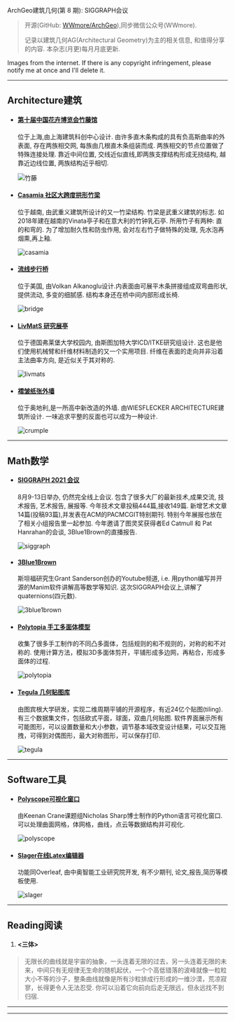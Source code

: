 ArchGeo建筑几何(第 8 期): SIGGRAPH会议

> 开源(GitHub: [WWmore/ArchGeo](https://github.com/wwmore/ArchGeo)),同步微信公众号(WWmore).
>
> 记录以建筑几何AG(Architectural Geometry)为主的相关信息, 和值得分享的内容.
> 本杂志(月更)每月月底更新.

Images from the internet. If there is any copyright infringement, please notify me at once and I'll delete it.

------



## Architecture建筑

- #### [第十届中国花卉博览会竹藤馆](https://www.archdaily.cn/cn/966527/di-shi-jie-zhong-guo-hua-hui-bo-lan-hui-zhu-teng-guan-hua-jian-ji-tuan-shang-hai-jian-zhu-ke-chuang-zhong-xin-chuang-zuo-yan-jiu-zhong-xin)

  位于上海,由上海建筑科创中心设计. 由许多直木条构成的具有负高斯曲率的外表面, 存在两族相交网, 每族由几根直木条组装而成. 两族相交的节点位置做了特殊连接处理. 靠近中间位置, 交线近似直线,即两族支撑结构形成无挠结构, 越靠近边线位置, 两族结构近乎相切.

  ![竹藤](/asset/2021-8/zhuteng.png)

  

- #### [Casamia 社区大跨度拱形竹梁](https://www.archdaily.cn/cn/965993/da-kua-du-gong-xing-zhu-liang-casamia-she-qu-zhi-jia-vtn-architects?ad_medium=office-landing&ad_name=featured-image)

  位于越南, 由武重义建筑所设计的又一竹梁结构. 竹梁是武重义建筑的标志. 如2018年建在越南的Vinata亭子和在意大利的竹钟乳石亭. 所用竹子有两种: 直的和弯的. 为了增加耐久性和防虫作用, 会对左右竹子做特殊的处理, 先水泡再烟熏,再上釉.

  ![casamia](/asset/2021-8/casamia.png)

  

- #### [流线步行桥](https://www.archdaily.cn/cn/966414/liu-xian-xing-qiao-volkan-alkanoglu)

  位于美国, 由Volkan Alkanoglu设计.内表面由可展平木条拼接组成双弯曲形状, 提供流动, 多变的细腻感. 结构本身还在桥中间内部形成长椅.

  ![bridge](/asset/2021-8/bridge.png)

  

- #### [LivMatS 研究展亭](https://www.archdaily.cn/cn/966296/livmats-yan-jiu-zhan-ting-si-tu-jia-te-da-xue-icd-itke)

  位于德国弗莱堡大学校园内, 由斯图加特大学ICD/ITKE研究组设计. 这也是他们使用机械臂和纤维材料制造的又一个实用项目. 纤维在表面的走向并非沿着主法曲率方向, 是近似关于其对称的.

  ![livmats](/asset/2021-8/livmats.png)

  

- #### [褶皱纸张外墙](https://www.archdaily.cn/cn/925255/gao-zhong-wai-qiang-gai-zao-zhe-zhou-de-zhang-bai-zhi-wiesflecker-architecture)

  位于奥地利,是一所高中新改造的外墙. 由WIESFLECKER ARCHITECTURE建筑所设计. 一味追求平整的反面也可以成为一种设计.

  ![crumple](/asset/2021-8/crumple.png)



------



## Math数学

- #### [SIGGRAPH 2021 会议](https://s2021.siggraph.org/)

  8月9-13日举办, 仍然完全线上会议. 包含了很多大厂的最新技术,成果交流, 技术报告, 艺术报告, 展报等. 今年技术文章投稿444篇,接收149篇. 新增艺术文章14篇(投稿93篇),并发表在ACM的PACMCGIT特别期刊. 特别今年展报也放在了相关小组报告里一起参加. 今年邀请了图灵奖获得者Ed Catmull 和 Pat Hanrahan的会谈, 3Blue1Brown的直播报告.

  ![siggraph](/asset/2021-8/siggraph.png)

  

- #### [3Blue1Brown](https://github.com/3b1b/manim)

  斯坦福研究生Grant Sanderson创办的Youtube频道, i.e. 用python编写并开源的Manim软件讲解高等数学等知识. 这次SIGGRAPH会议上,讲解了quaternions(四元数).

  ![3blue1brown](/asset/2021-8/3blue1brown.png)

  

- #### [Polytopia 手工多面体模型](https://www.polytopia.eu/en/glossar)

  收集了很多手工制作的不同凸多面体，包括规则的和不规则的，对称的和不对称的. 使用计算方法，模拟3D多面体剪开，平铺形成多边网，再粘合，形成多面体的过程.

  ![polytopia](/asset/2021-8/polytopia.png)

  

- #### [Tegula 几何贴图库](https://www.wsi.uni-tuebingen.de/lehrstuehle/algorithms-in-bioinformatics/software/tegula)

  由图宾根大学研发，实现二维周期平铺的开源程序，有近24亿个贴图(tiling). 有三个数据集文件，包括欧式平面，球面，双曲几何贴图. 软件界面展示所有可能图形，可以设置数量和大小参数，调节基本域改变设计结果，可以交互拖拽，可得到对偶图形，最大对称图形，可以保存打印.

  ![tegula](/asset/2021-8/tegula.png)



------



## Software工具

- #### [Polyscope可视化窗口](https://github.com/nmwsharp/intrinsic-triangulations-tutorial)

  由Keenan Crane课题组Nicholas Sharp博士制作的Python语言可视化窗口. 可以处理曲面网格，体网格，曲线，点云等数据结构并可视化.

  ![polyscope](/asset/2021-8/polyscope.png)

  

- #### [Slager在线Latex编辑器](https://www.slager.cn/home)

  功能同Overleaf, 由中奥智能工业研究院开发, 有不少期刊, 论文,报告,简历等模板使用.

  ![slager](/asset/2021-8/slager.png)

  

------



## Reading阅读

1. #### <三体>

> 无限长的曲线就是宇宙的抽象，一头连着无限的过去，另一头连着无限的未来，中间只有无规律无生命的随机起伏，一个个高低错落的波峰就像一粒粒大小不等的沙子，整条曲线就像是所有沙粒排成行形成的一维沙漠，荒凉寂寥，长得更令人无法忍受. 你可以沿着它向前向后走无限远，但永远找不到归宿.

------




------



